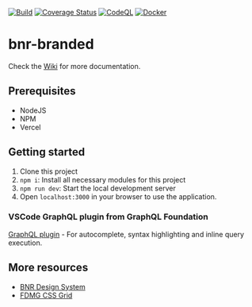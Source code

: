 [![Build](https://github.com/FDMediagroep/bnr-branded/actions/workflows/build.yml/badge.svg)](https://github.com/FDMediagroep/bnr-branded/actions/workflows/build.yml)
[![Coverage Status](https://coveralls.io/repos/github/FDMediagroep/bnr-branded/badge.svg?branch=main)](https://coveralls.io/github/FDMediagroep/bnr-branded?branch=main)
[![CodeQL](https://github.com/FDMediagroep/bnr-branded/actions/workflows/codeql-analysis.yml/badge.svg)](https://github.com/FDMediagroep/bnr-branded/actions/workflows/codeql-analysis.yml)
[![Docker](https://github.com/FDMediagroep/bnr-branded/actions/workflows/docker-publish.yml/badge.svg)](https://github.com/FDMediagroep/bnr-branded/actions/workflows/docker-publish.yml)

# bnr-branded

Check the [Wiki](https://github.com/FDMediagroep/bnr-branded/wiki) for more documentation.

## Prerequisites

-   NodeJS
-   NPM
-   Vercel

## Getting started

1. Clone this project
1. `npm i`: Install all necessary modules for this project
1. `npm run dev`: Start the local development server
1. Open `localhost:3000` in your browser to use the application.

### VSCode GraphQL plugin from GraphQL Foundation

[GraphQL plugin](https://marketplace.visualstudio.com/items?itemName=GraphQL.vscode-graphql) - For autocomplete, syntax highlighting and inline query execution.

## More resources

-   [BNR Design System](https://github.com/FDMediagroep/bnr-design-system)
-   [FDMG CSS Grid](https://github.com/FDMediagroep/fdmg-css-grid)
